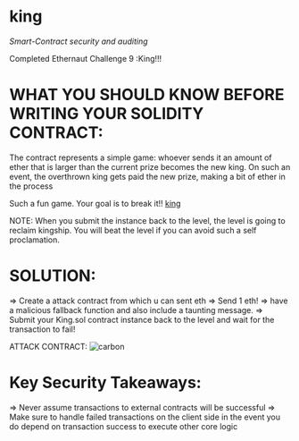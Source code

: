 # king

*Smart-Contract security and auditing* 


Completed Ethernaut Challenge 9 :King!!!


# WHAT YOU SHOULD KNOW BEFORE WRITING YOUR SOLIDITY CONTRACT:

The contract represents a  simple game: whoever sends it an amount of ether that is larger than the current prize becomes the new king. On such an event, the overthrown king gets paid the new prize, making a bit of ether in the process

Such a fun game. Your goal is to break it!!
[king](https://user-images.githubusercontent.com/79459872/187062594-b3b9fa40-1fae-4b6f-bcb0-51f9f1fbb204.png)


NOTE: When you submit the instance back to the level, the level is going to reclaim kingship. You will beat the level if you can avoid such a self proclamation.

# SOLUTION:
=> Create a attack contract from which u can sent eth
=> Send 1 eth!
=> have a malicious fallback function and also include a taunting message.
=> Submit your King.sol contract instance back to the level and wait for the transaction to fail!

ATTACK CONTRACT:
![carbon](https://user-images.githubusercontent.com/79459872/187062620-329fe7ba-739e-4343-8268-9fdbf5ec1583.png)

# Key Security Takeaways:

=> Never assume transactions to external contracts will be successful
=> Make sure to handle failed transactions on the client side in the event you do depend on transaction success to execute other core logic
